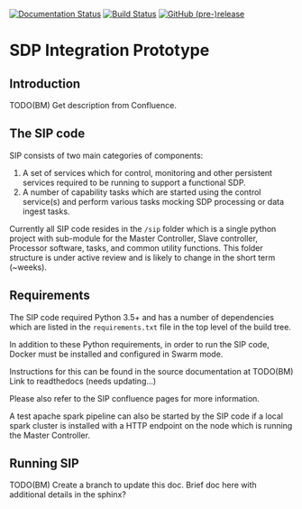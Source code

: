 [![Documentation Status](https://readthedocs.org/projects/integration-prototype/badge/?version=latest)](http://integration-prototype.readthedocs.io/en/latest/?badge=latest)
[![Build Status](http://128.232.224.174/buildStatus/icon?job=sip/master)](http://128.232.224.174/job/sip/job/master/)
[![GitHub (pre-)release](https://img.shields.io/github/release/SKA-ScienceDataProcessor/integration-prototype/all.svg)](https://github.com/SKA-ScienceDataProcessor/integration-prototype/releases)

# SDP Integration Prototype

## Introduction
TODO(BM) Get description from Confluence.

## The SIP code

SIP consists of two main categories of components:

1. A set of services which for control, monitoring and other persistent
   services required to be running to support a functional SDP.
2. A number of capability tasks which are started using the control
   service(s) and perform various tasks mocking SDP processing or data ingest 
   tasks.

Currently all SIP code resides in the `/sip` folder which is a single python
project with sub-module for the Master Controller, Slave controller,
Processor software, tasks, and common utility functions. This folder structure
is under active review and is likely to change in the short term (~weeks).


## Requirements

The SIP code required Python 3.5+ and has a number of dependencies which are
listed in the `requirements.txt` file in the top level of the build tree.

In addition to these Python requirements, in order to run the SIP code,
Docker must be installed and configured in Swarm mode.

Instructions for this can be found in the source documentation at
TODO(BM) Link to readthedocs (needs updating...)

Please also refer to the SIP confluence pages for more information.

A test apache spark pipeline can also be started by the SIP code if a local
spark cluster is installed with a HTTP endpoint on the node which is running 
the Master Controller.

## Running SIP

TODO(BM) Create a branch to update this doc. Brief doc here with additional 
details in the sphinx? 





